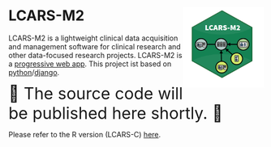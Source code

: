 # LCARS-M2 <img src="man/figures/logo.png" align="right" width=160 height=160 alt="" />
LCARS-M2 is a lightweight clinical data acquisition and management software for clinical research and other data-focused research projects. LCARS-M2 is a [progressive web app](https://en.wikipedia.org/wiki/Progressive_web_app). This project ist based on [python](https://www.python.org/)/[django](https://www.djangoproject.com/).

<font size="6"> 🚀 The source code will be published here shortly. 🚀</font>

Please refer to the R version (LCARS-C) [here](https://github.com/hcstubbe/lcarsc).
